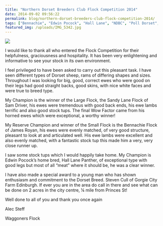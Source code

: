 ```yaml
---
title: "Northern Dorset Breeders Club Flock Competition 2014"
date: 2014-09-02 09:56:22
permalink: blog/northern-dorset-breeders-club-flock-competition-2014/
tags: ["Bennachie", "Edwin Pocock", "Hall Lane", "NDBC", "Poll Dorset", "Report", "Sam Driver", "Waggoners"]
featured_img: /uploads/IMG_5342.jpg
---
```


![](/uploads/IMG_5342.jpg)

I would like to thank all who entered the Flock Competition for their helpfulness, graciousness and hospitality. It has been very enlightening and informative to see your stock in its own environment.

I feel privileged to have been asked to carry out this pleasant task. I have seen different types of Dorset sheep, rams of differing shapes and sizes. Throughout I was looking for big, good, correct ewes who were good on their legs had good straight backs, good skins, with nice white faces and were true to breed type.

My Champion is the winner of the Large Flock, the Sandy Lane Flock of Sam Driver, his ewes were tremendous with good back ends, his ewe lambs terrific and also good stock tups. The final Wow Factor came from his horned ewes which were exceptional, a worthy winner!

My Reserve Champion and winner of the Small Flock is the Bennachie Flock of James Royan, his ewes were evenly matched, of very good structure, pleasant to look at and articulated well. His ewe lambs were excellent and also evenly matched, with a fantastic stock tup this made him a very, very close runner up.

I saw some stock tups which I would happily take home. My Champion is Edwin Pocock’s home bred, Hall Lane Panther, of exceptional type with good legs but most of all “meat” where it should be, he was a clear winner.

I have also made a special award to a young man who has shown enthusiasm and commitment to the Dorset Breed. Steven Cull of Gorgie City Farm Edinburgh. If ever you are in the area do call in there and see what can be done on 2 acres in the city centre, ¼ mile from Princes St!

Well done to all of you and thank you once again

Alec Steff

Waggoners Flock
